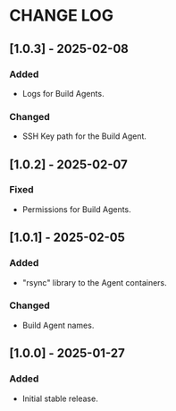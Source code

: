 # CHANGE LOG

## [1.0.3] - 2025-02-08

### Added

- Logs for Build Agents.

### Changed

- SSH Key path for the Build Agent.

## [1.0.2] - 2025-02-07

### Fixed

- Permissions for Build Agents.

## [1.0.1] - 2025-02-05

### Added

- "rsync" library to the Agent containers.

### Changed

- Build Agent names.

## [1.0.0] - 2025-01-27

### Added

- Initial stable release.